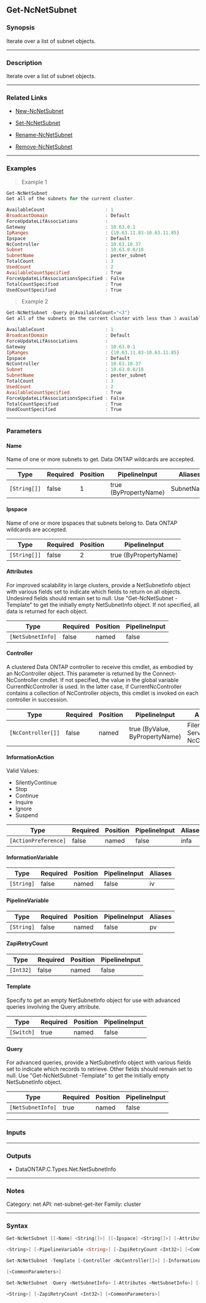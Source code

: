 Get-NcNetSubnet
---------------

### Synopsis
Iterate over a list of subnet objects.

---

### Description

Iterate over a list of subnet objects.

---

### Related Links
* [New-NcNetSubnet](New-NcNetSubnet)

* [Set-NcNetSubnet](Set-NcNetSubnet)

* [Rename-NcNetSubnet](Rename-NcNetSubnet)

* [Remove-NcNetSubnet](Remove-NcNetSubnet)

---

### Examples
> Example 1

```PowerShell
Get-NcNetSubnet
Get all of the subnets for the current cluster.

AvailableCount                      : 1
BroadcastDomain                     : Default
ForceUpdateLifAssociations          :
Gateway                             : 10.63.0.1
IpRanges                            : {10.63.11.83-10.63.11.85}
Ipspace                             : Default
NcController                        : 10.63.10.37
Subnet                              : 10.63.0.0/18
SubnetName                          : pester_subnet
TotalCount                          : 3
UsedCount                           : 2
AvailableCountSpecified             : True
ForceUpdateLifAssociationsSpecified : False
TotalCountSpecified                 : True
UsedCountSpecified                  : True

```
> Example 2

```PowerShell
Get-NcNetSubnet -Query @{AvailableCount="<3"}
Get all of the subnets on the current cluster with less than 3 available IPs.

AvailableCount                      : 1
BroadcastDomain                     : Default
ForceUpdateLifAssociations          :
Gateway                             : 10.63.0.1
IpRanges                            : {10.63.11.83-10.63.11.85}
Ipspace                             : Default
NcController                        : 10.63.10.37
Subnet                              : 10.63.0.0/18
SubnetName                          : pester_subnet
TotalCount                          : 3
UsedCount                           : 2
AvailableCountSpecified             : True
ForceUpdateLifAssociationsSpecified : False
TotalCountSpecified                 : True
UsedCountSpecified                  : True

```

---

### Parameters
#### **Name**
Name of one or more subnets to get.  Data ONTAP wildcards are accepted.

|Type        |Required|Position|PipelineInput        |Aliases   |
|------------|--------|--------|---------------------|----------|
|`[String[]]`|false   |1       |true (ByPropertyName)|SubnetName|

#### **Ipspace**
Name of one or more ipspaces that subnets belong to.  Data ONTAP wildcards are accepted.

|Type        |Required|Position|PipelineInput        |
|------------|--------|--------|---------------------|
|`[String[]]`|false   |2       |true (ByPropertyName)|

#### **Attributes**
For improved scalability in large clusters, provide a NetSubnetInfo object with various fields set to indicate which fields to return on all objects.  Undesired fields should remain set to null.  Use "Get-NcNetSubnet -Template" to get the initially empty NetSubnetInfo object.  If not specified, all data is returned for each object.

|Type             |Required|Position|PipelineInput|
|-----------------|--------|--------|-------------|
|`[NetSubnetInfo]`|false   |named   |false        |

#### **Controller**
A clustered Data ONTAP controller to receive this cmdlet, as embodied by an NcController object.  This parameter is returned by the Connect-NcController cmdlet.  If not specified, the value in the global variable CurrentNcController is used.  In the latter case, if CurrentNcController contains a collection of NcController objects, this cmdlet is invoked on each controller in succession.

|Type              |Required|Position|PipelineInput                 |Aliases                          |
|------------------|--------|--------|------------------------------|---------------------------------|
|`[NcController[]]`|false   |named   |true (ByValue, ByPropertyName)|Filer<br/>Server<br/>NcController|

#### **InformationAction**

Valid Values:

* SilentlyContinue
* Stop
* Continue
* Inquire
* Ignore
* Suspend

|Type                |Required|Position|PipelineInput|Aliases|
|--------------------|--------|--------|-------------|-------|
|`[ActionPreference]`|false   |named   |false        |infa   |

#### **InformationVariable**

|Type      |Required|Position|PipelineInput|Aliases|
|----------|--------|--------|-------------|-------|
|`[String]`|false   |named   |false        |iv     |

#### **PipelineVariable**

|Type      |Required|Position|PipelineInput|Aliases|
|----------|--------|--------|-------------|-------|
|`[String]`|false   |named   |false        |pv     |

#### **ZapiRetryCount**

|Type     |Required|Position|PipelineInput|
|---------|--------|--------|-------------|
|`[Int32]`|false   |named   |false        |

#### **Template**
Specify to get an empty NetSubnetInfo object for use with advanced queries involving the Query attribute.

|Type      |Required|Position|PipelineInput|
|----------|--------|--------|-------------|
|`[Switch]`|true    |named   |false        |

#### **Query**
For advanced queries, provide a NetSubnetInfo object with various fields set to indicate which records to retrieve.  Other fields should remain set to null.  Use "Get-NcNetSubnet -Template" to get the initially empty NetSubnetInfo object.

|Type             |Required|Position|PipelineInput|
|-----------------|--------|--------|-------------|
|`[NetSubnetInfo]`|true    |named   |false        |

---

### Inputs

---

### Outputs
* DataONTAP.C.Types.Net.NetSubnetInfo

---

### Notes
Category: net
API: net-subnet-get-iter
Family: cluster

---

### Syntax
```PowerShell
Get-NcNetSubnet [[-Name] <String[]>] [[-Ipspace] <String[]>] [-Attributes <NetSubnetInfo>] [-Controller <NcController[]>] [-InformationAction <ActionPreference>] [-InformationVariable 
```
```PowerShell
<String>] [-PipelineVariable <String>] [-ZapiRetryCount <Int32>] [<CommonParameters>]
```
```PowerShell
Get-NcNetSubnet -Template [-Controller <NcController[]>] [-InformationAction <ActionPreference>] [-InformationVariable <String>] [-PipelineVariable <String>] [-ZapiRetryCount <Int32>] 
```
```PowerShell
[<CommonParameters>]
```
```PowerShell
Get-NcNetSubnet -Query <NetSubnetInfo> [-Attributes <NetSubnetInfo>] [-Controller <NcController[]>] [-InformationAction <ActionPreference>] [-InformationVariable <String>] [-PipelineVariable 
```
```PowerShell
<String>] [-ZapiRetryCount <Int32>] [<CommonParameters>]
```
